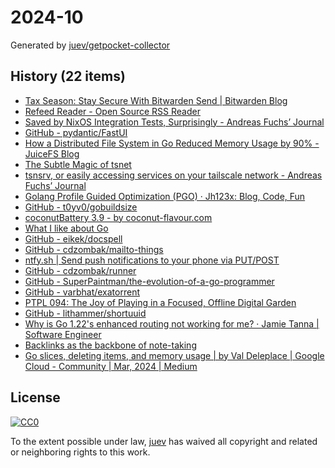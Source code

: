 # 2024-10

Generated by [juev/getpocket-collector](https://github.com/juev/getpocket-collector)

## History (22 items)

- [Tax Season: Stay Secure With Bitwarden Send | Bitwarden Blog](https://bitwarden.com/blog/tax-season-stay-secure-with-bitwarden-send/)
- [Refeed Reader - Open Source RSS Reader](https://refeedreader.com)
- [Saved by NixOS Integration Tests, Surprisingly - Andreas Fuchs’ Journal](https://boinkor.net/2024/02/saved-by-nixos-integration-tests-surprisingly)
- [GitHub - pydantic/FastUI](https://github.com/pydantic/FastUI)
- [How a Distributed File System in Go Reduced Memory Usage by 90% - JuiceFS Blog](https://juicefs.com/en/blog/engineering/reduce-metadata-memory-usage)
- [The Subtle Magic of tsnet](https://tailscale.dev/blog/tsup-tsnet)
- [tsnsrv, or easily accessing services on your tailscale network - Andreas Fuchs’ Journal](https://boinkor.net/2023/07/tsnsrv-or-easily-accessing-services-on-your-tailscale-network)
- [Golang Profile Guided Optimization (PGO) · Jh123x: Blog, Code, Fun](https://jh123x.com/blog/2024/golang-pgo)
- [GitHub - t0yv0/gobuildsize](https://github.com/t0yv0/gobuildsize)
- [coconutBattery 3.9 - by coconut-flavour.com](https://coconut-flavour.com/coconutbattery/)
- [What I like about Go](https://lu.sagebl.eu/notes/what-i-like-about-go/)
- [GitHub - eikek/docspell](https://github.com/eikek/docspell)
- [GitHub - cdzombak/mailto-things](https://github.com/cdzombak/mailto-things)
- [ntfy.sh | Send push notifications to your phone via PUT/POST](https://ntfy.sh)
- [GitHub - cdzombak/runner](https://github.com/cdzombak/runner)
- [GitHub - SuperPaintman/the-evolution-of-a-go-programmer](https://github.com/SuperPaintman/the-evolution-of-a-go-programmer)
- [GitHub - varbhat/exatorrent](https://github.com/varbhat/exatorrent)
- [PTPL 094: The Joy of Playing in a Focused, Offline Digital Garden](https://blog.plaintextpaperless.com/p/ptpl094-playing-in-an-offline-digital-garden)
- [GitHub - lithammer/shortuuid](https://github.com/lithammer/shortuuid)
- [Why is Go 1.22's enhanced routing not working for me? · Jamie Tanna | Software Engineer](https://www.jvt.me/posts/2024/03/04/go-net-http-why-404/)
- [Backlinks as the backbone of note-taking](https://zblesk.net/blog/backlinks-as-the-backbone-of-note-taking/)
- [Go slices, deleting items, and memory usage | by Val Deleplace | Google Cloud - Community | Mar, 2024 | Medium](https://medium.com/google-cloud/go-slices-deleting-items-and-memory-usage-81419317db3d)

## License

[![CC0](https://mirrors.creativecommons.org/presskit/buttons/88x31/svg/cc-zero.svg)](https://creativecommons.org/publicdomain/zero/1.0/)

To the extent possible under law, [juev](https://github.com/juev) has waived all copyright and related or neighboring rights to this work.

